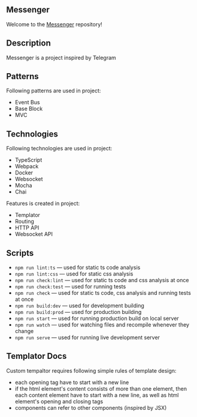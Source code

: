 ## Messenger
Welcome to the [Messenger](https://dashboard.heroku.com/apps/vanilla-ts-messenger/activity) repository!

## Description
Messenger is a project inspired by Telegram

## Patterns
Following patterns are used in project:
- Event Bus
- Base Block
- MVC

## Technologies
Following technologies are used in project:
- TypeScript
- Webpack
- Docker
- Websocket
- Mocha
- Chai

Features is created in project:
- Templator
- Routing
- HTTP API
- Websocket API

## Scripts

- `npm run lint:ts` — used for static ts code analysis
- `npm run lint:css` — used for static css analysis
- `npm run check:lint` — used for static ts code and css analysis at once
- `npm run check:test` — used for running tests
- `npm run check` — used for static ts code, css analysis and running tests at once
- `npm run build:dev` — used for development building
- `npm run build:prod` — used for production building
- `npm run start` — used for running production build on local server
- `npm run watch` — used for watching files and recompile whenever they change
- `npm run serve` — used for running live development server

## Templator Docs

Custom tempaltor requires following simple rules of template design:
- each opening tag have to start with a new line
- if the html element's content consists of more than one element, then each content element have to start with a new line, as well as html element's opening and closing tags
- components can refer to other components (inspired by JSX)
